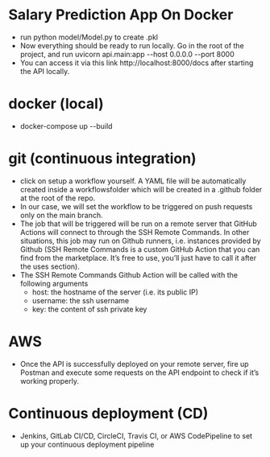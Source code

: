 # Salary Prediction App On Docker

* run python model/Model.py to create .pkl
* Now everything should be ready to run locally. Go in the root of the project, and run uvicorn api.main:app --host 0.0.0.0 --port 8000
* You can access it via this link http://localhost:8000/docs after starting the API locally.

# docker (local)

* docker-compose up --build 

# git (continuous integration)
* click on setup a workflow yourself. A YAML file will be automatically created inside a workflowsfolder which will be created in a .github folder at the root of the repo.
* In our case, we will set the workflow to be triggered on push requests only on the main branch.
* The job that will be triggered will be run on a remote server that GitHub Actions will connect to through the SSH Remote Commands. In other situations, this job may run on Github runners, i.e. instances provided by Github (SSH Remote Commands is a custom GitHub Action that you can find from the marketplace. It’s free to use, you’ll just have to call it after the uses section).
* The SSH Remote Commands Github Action will be called with the following arguments
    + host: the hostname of the server (i.e. its public IP)
    + username: the ssh username
    + key: the content of ssh private key
    
# AWS 

* Once the API is successfully deployed on your remote server, fire up Postman and execute some requests on the API endpoint to check if it’s working properly.

# Continuous deployment (CD) 
 * Jenkins, GitLab CI/CD, CircleCI, Travis CI, or AWS CodePipeline to set up your continuous deployment pipeline